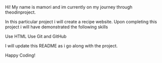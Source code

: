 Hi!
My name is mamori and im currently on my journey through theodinproject.

In this particular project i will create a recipe website.
Upon completing this project i will have demonstrated the following skills

Use HTML
Use Git and GitHub

I will update this README as i go along with the project.

Happy Coding!